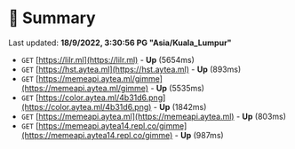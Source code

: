 # 📖 Summary
Last updated: **18/9/2022, 3:30:56 PG "Asia/Kuala_Lumpur"**

- `GET` [https://lilr.ml](https://lilr.ml) - **Up** (5654ms)
- `GET` [https://hst.aytea.ml](https://hst.aytea.ml) - **Up** (893ms)
- `GET` [https://memeapi.aytea.ml/gimme](https://memeapi.aytea.ml/gimme) - **Up** (5535ms)
- `GET` [https://color.aytea.ml/4b31d6.png](https://color.aytea.ml/4b31d6.png) - **Up** (1842ms)
- `GET` [https://memeapi.aytea.ml](https://memeapi.aytea.ml) - **Up** (803ms)
- `GET` [https://memeapi.aytea14.repl.co/gimme](https://memeapi.aytea14.repl.co/gimme) - **Up** (987ms)
